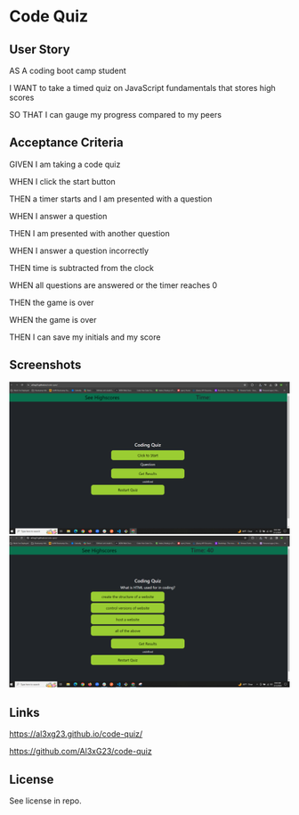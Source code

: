 # Code Quiz

## User Story

AS A coding boot camp student

I WANT to take a timed quiz on JavaScript fundamentals that stores high scores

SO THAT I can gauge my progress compared to my peers

## Acceptance Criteria

GIVEN I am taking a code quiz

WHEN I click the start button

THEN a timer starts and I am presented with a question

WHEN I answer a question

THEN I am presented with another question

WHEN I answer a question incorrectly

THEN time is subtracted from the clock

WHEN all questions are answered or the timer reaches 0

THEN the game is over

WHEN the game is over

THEN I can save my initials and my score

## Screenshots

![alt text](Capture.PNG)
![alt text](Capture2.PNG)

## Links

https://al3xg23.github.io/code-quiz/

https://github.com/Al3xG23/code-quiz

## License

See license in repo.

